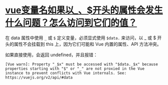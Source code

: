 # [vue变量名如果以_、$开头的属性会发生什么问题？怎么访问到它们的值？](https://github.com/haizlin/fe-interview/issues/464)

在 data 属性中使用 `_` 或 `$` 定义变量，必须显式使用 `$data.` 来访问，以 _ 或 $ 开头的属性不会挂载到 this 上，因为它们可能和 Vue 内置的属性、API 方法冲突。

如果直接使用，会返回 undefined，并且报错：

```
[Vue warn]: Property "_$x" must be accessed with "$data._$x" because properties starting with "$" or "_" are not proxied in the Vue instance to prevent conflicts with Vue internals. See: https://vuejs.org/v2/api/#data
```
